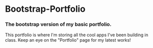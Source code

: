 # Bootstrap-Portfolio
### The bootstrap version of my basic portfolio.

This portfolio is where I'm storing all the cool apps I've been building in class. Keep an eye on the "Portfolio" page for my latest works!
